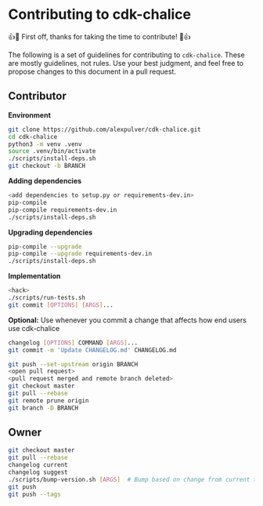 # Contributing to cdk-chalice

:+1::tada: First off, thanks for taking the time to contribute! :tada::+1:

The following is a set of guidelines for contributing to `cdk-chalice`. These are mostly 
guidelines, not rules. Use your best judgment, and feel free to propose changes to this 
document in a pull request.

## Contributor

**Environment**

```bash
git clone https://github.com/alexpulver/cdk-chalice.git
cd cdk-chalice
python3 -m venv .venv
source .venv/bin/activate
./scripts/install-deps.sh
git checkout -b BRANCH
```

**Adding dependencies**

```bash
<add dependencies to setup.py or requirements-dev.in>
pip-compile
pip-compile requirements-dev.in
./scripts/install-deps.sh
```

**Upgrading dependencies**

```bash
pip-compile --upgrade
pip-compile --upgrade requirements-dev.in
./scripts/install-deps.sh
```

**Implementation**

```bash
<hack>
./scripts/run-tests.sh
git commit [OPTIONS] [ARGS]...
```

**Optional:** Use whenever you commit a change that affects how end users use cdk-chalice

```bash
changelog [OPTIONS] COMMAND [ARGS]...
git commit -m 'Update CHANGELOG.md' CHANGELOG.md
```

```bash
git push --set-upstream origin BRANCH
<open pull request>
<pull request merged and remote branch deleted>
git checkout master
git pull --rebase
git remote prune origin
git branch -D BRANCH
```

## Owner

```bash
git checkout master
git pull --rebase
changelog current
changelog suggest
./scripts/bump-version.sh [ARGS]  # Bump based on change from current to suggested version
git push
git push --tags
```
